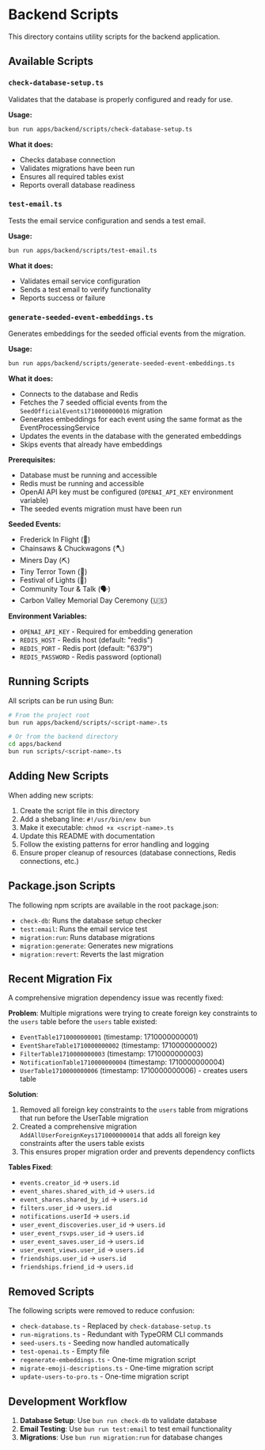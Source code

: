 # Backend Scripts

This directory contains utility scripts for the backend application.

## Available Scripts

### `check-database-setup.ts`

Validates that the database is properly configured and ready for use.

**Usage:**

```bash
bun run apps/backend/scripts/check-database-setup.ts
```

**What it does:**

- Checks database connection
- Validates migrations have been run
- Ensures all required tables exist
- Reports overall database readiness

### `test-email.ts`

Tests the email service configuration and sends a test email.

**Usage:**

```bash
bun run apps/backend/scripts/test-email.ts
```

**What it does:**

- Validates email service configuration
- Sends a test email to verify functionality
- Reports success or failure

### `generate-seeded-event-embeddings.ts`

Generates embeddings for the seeded official events from the migration.

**Usage:**

```bash
bun run apps/backend/scripts/generate-seeded-event-embeddings.ts
```

**What it does:**

- Connects to the database and Redis
- Fetches the 7 seeded official events from the `SeedOfficialEvents1710000000016` migration
- Generates embeddings for each event using the same format as the EventProcessingService
- Updates the events in the database with the generated embeddings
- Skips events that already have embeddings

**Prerequisites:**

- Database must be running and accessible
- Redis must be running and accessible
- OpenAI API key must be configured (`OPENAI_API_KEY` environment variable)
- The seeded events migration must have been run

**Seeded Events:**

- Frederick In Flight (🎈)
- Chainsaws & Chuckwagons (🪓)
- Miners Day (⛏️)
- Tiny Terror Town (👻)
- Festival of Lights (🎄)
- Community Tour & Talk (🗣️)
- Carbon Valley Memorial Day Ceremony (🇺🇸)

**Environment Variables:**

- `OPENAI_API_KEY` - Required for embedding generation
- `REDIS_HOST` - Redis host (default: "redis")
- `REDIS_PORT` - Redis port (default: "6379")
- `REDIS_PASSWORD` - Redis password (optional)

## Running Scripts

All scripts can be run using Bun:

```bash
# From the project root
bun run apps/backend/scripts/<script-name>.ts

# Or from the backend directory
cd apps/backend
bun run scripts/<script-name>.ts
```

## Adding New Scripts

When adding new scripts:

1. Create the script file in this directory
2. Add a shebang line: `#!/usr/bin/env bun`
3. Make it executable: `chmod +x <script-name>.ts`
4. Update this README with documentation
5. Follow the existing patterns for error handling and logging
6. Ensure proper cleanup of resources (database connections, Redis connections, etc.)

## Package.json Scripts

The following npm scripts are available in the root package.json:

- `check-db`: Runs the database setup checker
- `test:email`: Runs the email service test
- `migration:run`: Runs database migrations
- `migration:generate`: Generates new migrations
- `migration:revert`: Reverts the last migration

## Recent Migration Fix

A comprehensive migration dependency issue was recently fixed:

**Problem**: Multiple migrations were trying to create foreign key constraints to the `users` table before the `users` table existed:

- `EventTable1710000000001` (timestamp: 1710000000001)
- `EventShareTable1710000000002` (timestamp: 1710000000002)
- `FilterTable1710000000003` (timestamp: 1710000000003)
- `NotificationTable1710000000004` (timestamp: 1710000000004)
- `UserTable1710000000006` (timestamp: 1710000000006) - creates users table

**Solution**:

1. Removed all foreign key constraints to the `users` table from migrations that run before the UserTable migration
2. Created a comprehensive migration `AddAllUserForeignKeys1710000000014` that adds all foreign key constraints after the users table exists
3. This ensures proper migration order and prevents dependency conflicts

**Tables Fixed**:

- `events.creator_id` → `users.id`
- `event_shares.shared_with_id` → `users.id`
- `event_shares.shared_by_id` → `users.id`
- `filters.user_id` → `users.id`
- `notifications.userId` → `users.id`
- `user_event_discoveries.user_id` → `users.id`
- `user_event_rsvps.user_id` → `users.id`
- `user_event_saves.user_id` → `users.id`
- `user_event_views.user_id` → `users.id`
- `friendships.user_id` → `users.id`
- `friendships.friend_id` → `users.id`

## Removed Scripts

The following scripts were removed to reduce confusion:

- `check-database.ts` - Replaced by `check-database-setup.ts`
- `run-migrations.ts` - Redundant with TypeORM CLI commands
- `seed-users.ts` - Seeding now handled automatically
- `test-openai.ts` - Empty file
- `regenerate-embeddings.ts` - One-time migration script
- `migrate-emoji-descriptions.ts` - One-time migration script
- `update-users-to-pro.ts` - One-time migration script

## Development Workflow

1. **Database Setup**: Use `bun run check-db` to validate database
2. **Email Testing**: Use `bun run test:email` to test email functionality
3. **Migrations**: Use `bun run migration:run` for database changes
